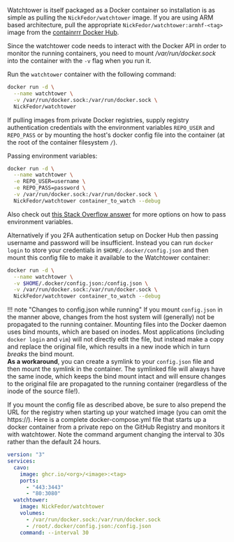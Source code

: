 Watchtower is itself packaged as a Docker container so installation is as simple as pulling the `NickFedor/watchtower` image. If you are using ARM based architecture, pull the appropriate `NickFedor/watchtower:armhf-<tag>` image from the [containrrr Docker Hub](https://hub.docker.com/r/NickFedor/watchtower/tags/).

Since the watchtower code needs to interact with the Docker API in order to monitor the running containers, you need to mount _/var/run/docker.sock_ into the container with the `-v` flag when you run it.

Run the `watchtower` container with the following command:

```bash
docker run -d \
  --name watchtower \
  -v /var/run/docker.sock:/var/run/docker.sock \
  NickFedor/watchtower
```

If pulling images from private Docker registries, supply registry authentication credentials with the environment variables `REPO_USER` and `REPO_PASS`
or by mounting the host's docker config file into the container (at the root of the container filesystem `/`).

Passing environment variables:

```bash
docker run -d \
  --name watchtower \
  -e REPO_USER=username \
  -e REPO_PASS=password \
  -v /var/run/docker.sock:/var/run/docker.sock \
  NickFedor/watchtower container_to_watch --debug
```

Also check out [this Stack Overflow answer](https://stackoverflow.com/a/30494145/7872793) for more options on how to pass environment variables.

Alternatively if you 2FA authentication setup on Docker Hub then passing username and password will be insufficient.  Instead you can run `docker login` to store your credentials in `$HOME/.docker/config.json` and then mount this config file to make it available to the Watchtower container:

```bash
docker run -d \
  --name watchtower \
  -v $HOME/.docker/config.json:/config.json \
  -v /var/run/docker.sock:/var/run/docker.sock \
  NickFedor/watchtower container_to_watch --debug
```

!!! note "Changes to config.json while running"
    If you mount `config.json` in the manner above, changes from the host system will (generally) not be propagated to the
    running container. Mounting files into the Docker daemon uses bind mounts, which are based on inodes. Most
    applications (including `docker login` and `vim`) will not directly edit the file, but instead make a copy and replace
    the original file, which results in a new inode which in turn _breaks_ the bind mount.  
    **As a workaround**, you can create a symlink to your `config.json` file and then mount the symlink in the container. 
    The symlinked file will always have the same inode, which keeps the bind mount intact and will ensure changes
    to the original file are propagated to the running container (regardless of the inode of the source file!).

If you mount the config file as described above, be sure to also prepend the URL for the registry when starting up your
watched image (you can omit the https://). Here is a complete docker-compose.yml file that starts up a docker container
from a private repo on the GitHub Registry and monitors it with watchtower. Note the command argument changing the interval
to 30s rather than the default 24 hours.

```yaml
version: "3"
services:
  cavo:
    image: ghcr.io/<org>/<image>:<tag>
    ports:
      - "443:3443"
      - "80:3080"
  watchtower:
    image: NickFedor/watchtower
    volumes:
      - /var/run/docker.sock:/var/run/docker.sock
      - /root/.docker/config.json:/config.json
    command: --interval 30
```
